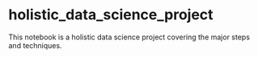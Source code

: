 # holistic_data_science_project
This notebook is a holistic data science project covering the major steps and techniques.
